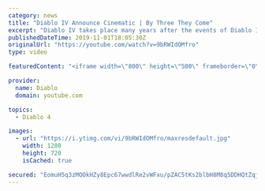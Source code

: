 ```yaml
---
category: news
title: "Diablo IV Announce Cinematic | By Three They Come"
excerpt: "Diablo IV takes place many years after the events of Diablo III, after millions have been slaughtered by the actions of the High Heavens and Burning Hells alike."
publishedDateTime: 2019-11-01T18:05:30Z
originalUrl: "https://youtube.com/watch?v=9bRWIdOMfro"
type: video

featuredContent: "<iframe width=\"800\" height=\"500\" frameborder=\"0\" src=\"https://www.youtube.com/embed/9bRWIdOMfro\" allow=\"accelerometer; autoplay; encrypted-media; gyroscope; picture-in-picture\" allowfullscreen></iframe>"

provider:
  name: Diablo
  domain: youtube.com

topics:
  - Diablo 4

images:
  - url: "https://i.ytimg.com/vi/9bRWIdOMfro/maxresdefault.jpg"
    width: 1280
    height: 720
    isCached: true

secured: "EomuH5q3zMOOkHZy8Epc67wwdlRe2vWFxu/pZAC5tKs2blbH8M8q5DDHQtZqjV7uQv1gJnFTnfXfSeEEE+HXGz4C91cwkpA+0r8h+Qs9eL+ySZPp5MVDbun5YCJy8KfVV4o4pr3fAR5AhnBBSLXHU3gkXYJI1e8bmg3nYMwcdjArJqyR1zEnEmZ9kcIz+wVmRr1x54+rtrlfloMrcYCdsEwmhY3Tdl0xnsMc8q0qDO70Ce8/DFccV74RIDVlRRqi9hi1sPDrPLiA4XnQ+1sXAJl6TMMqubxqfuiybIi2+btOXjCXKoK6pP3N5r1fTaeVspmKPx9vvpz7ZcYau5gjBSIdBa09pBYWn7rmWQmZWiuJd0F6Nm7ewxphZegdvDo9if8css+Cv/8xUIZCSASUCwhh3IAqbL/zh3Op4vxSRLO2c/vRtqlmUekqWTYseSmX;OI4FH2qlxm1N+Z4UPYSPWA=="
---
```


